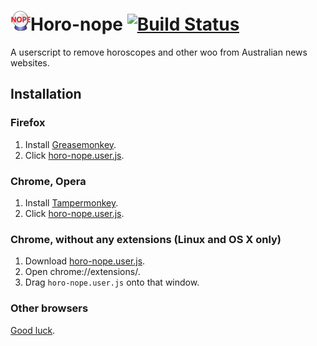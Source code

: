 ![](icon.png)Horo-nope [![Build Status](https://travis-ci.org/danielnixon/horo-nope.svg?branch=master)](https://travis-ci.org/danielnixon/horo-nope)
=========

A userscript to remove horoscopes and other woo from Australian news websites.

## Installation

### Firefox
1. Install [Greasemonkey](https://addons.mozilla.org/en-US/firefox/addon/greasemonkey/).
2. Click [horo-nope.user.js](https://github.com/danielnixon/horo-nope/raw/master/horo-nope.user.js).

### Chrome, Opera
1. Install [Tampermonkey](http://tampermonkey.net/).
2. Click [horo-nope.user.js](https://github.com/danielnixon/horo-nope/raw/master/horo-nope.user.js).

### Chrome, without any extensions (Linux and OS X only)
1. Download [horo-nope.user.js](https://github.com/danielnixon/horo-nope/raw/master/horo-nope.user.js).
2. Open chrome://extensions/.
3. Drag `horo-nope.user.js` onto that window.

### Other browsers
[Good luck](https://en.wikipedia.org/wiki/Greasemonkey#Equivalents_for_other_browsers).
